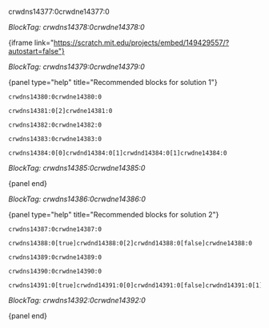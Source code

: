 crwdns14377:0crwdne14377:0

*BlockTag: crwdns14378:0crwdne14378:0*

{iframe link="https://scratch.mit.edu/projects/embed/149429557/?autostart=false"}

*BlockTag: crwdns14379:0crwdne14379:0*

{panel type="help" title="Recommended blocks for solution 1"}

<pre><code class="scratch:split:random">crwdns14380:0crwdne14380:0
</code></pre>

<pre><code class="scratch:split:random">crwdns14381:0[2]crwdne14381:0
</code></pre>

<pre><code class="scratch:split:random">crwdns14382:0crwdne14382:0
</code></pre>

<pre><code class="scratch:split:random">crwdns14383:0crwdne14383:0
</code></pre>

<pre><code class="scratch:split:random">crwdns14384:0[0]crwdnd14384:0[1]crwdnd14384:0[1]crwdne14384:0
</code></pre>

*BlockTag: crwdns14385:0crwdne14385:0*

{panel end}

*BlockTag: crwdns14386:0crwdne14386:0*

{panel type="help" title="Recommended blocks for solution 2"}

<pre><code class="scratch:split:random">crwdns14387:0crwdne14387:0
</code></pre>

<pre><code class="scratch:split:random">crwdns14388:0[true]crwdnd14388:0[2]crwdnd14388:0[false]crwdne14388:0
</code></pre>

<pre><code class="scratch:split:random">crwdns14389:0crwdne14389:0
</code></pre>

<pre><code class="scratch:split:random">crwdns14390:0crwdne14390:0
</code></pre>

<pre><code class="scratch:split:random">crwdns14391:0[true]crwdnd14391:0[0]crwdnd14391:0[false]crwdnd14391:0[1]crwdnd14391:0[1]crwdne14391:0
</code></pre>

*BlockTag: crwdns14392:0crwdne14392:0*

{panel end}